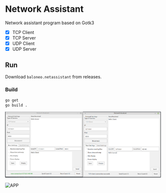 # Network Assistant

Network assistant program based on Gotk3

- [x] TCP Client
- [x] TCP Server
- [x] UDP Client
- [x] UDP Server

## Run
Download `baloneo.netassistant` from releases.

### Build
```
go get
go build .
```

![APP](./demo.png)

![APP](./demo2.png)
